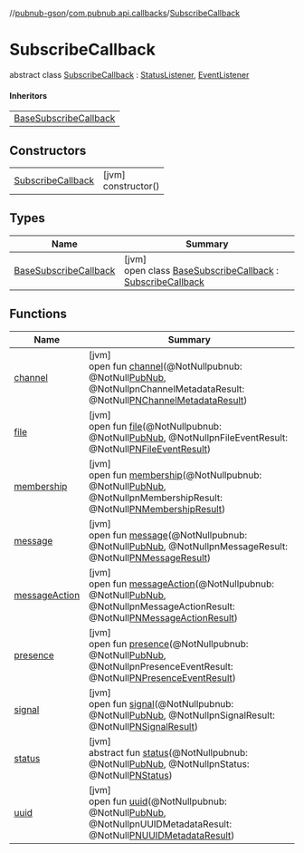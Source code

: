 //[pubnub-gson](../../../index.md)/[com.pubnub.api.callbacks](../index.md)/[SubscribeCallback](index.md)

# SubscribeCallback

abstract class [SubscribeCallback](index.md) : [StatusListener](../../com.pubnub.api.v2.callbacks/-status-listener/index.md), [EventListener](../../com.pubnub.api.v2.callbacks/-event-listener/index.md)

#### Inheritors

| |
|---|
| [BaseSubscribeCallback](-base-subscribe-callback/index.md) |

## Constructors

| | |
|---|---|
| [SubscribeCallback](-subscribe-callback.md) | [jvm]<br>constructor() |

## Types

| Name | Summary |
|---|---|
| [BaseSubscribeCallback](-base-subscribe-callback/index.md) | [jvm]<br>open class [BaseSubscribeCallback](-base-subscribe-callback/index.md) : [SubscribeCallback](index.md) |

## Functions

| Name | Summary |
|---|---|
| [channel](../../com.pubnub.api.v2.callbacks/-event-listener/channel.md) | [jvm]<br>open fun [channel](../../com.pubnub.api.v2.callbacks/-event-listener/channel.md)(@NotNullpubnub: @NotNull[PubNub](../../com.pubnub.api/-pub-nub/index.md), @NotNullpnChannelMetadataResult: @NotNull[PNChannelMetadataResult](../../com.pubnub.api.models.consumer.objects_api.channel/-p-n-channel-metadata-result/index.md)) |
| [file](../../com.pubnub.api.v2.callbacks/-event-listener/file.md) | [jvm]<br>open fun [file](../../com.pubnub.api.v2.callbacks/-event-listener/file.md)(@NotNullpubnub: @NotNull[PubNub](../../com.pubnub.api/-pub-nub/index.md), @NotNullpnFileEventResult: @NotNull[PNFileEventResult](../../../../pubnub-core/pubnub-core-api/pubnub-core-api/com.pubnub.api.models.consumer.pubsub.files/-p-n-file-event-result/index.md)) |
| [membership](../../com.pubnub.api.v2.callbacks/-event-listener/membership.md) | [jvm]<br>open fun [membership](../../com.pubnub.api.v2.callbacks/-event-listener/membership.md)(@NotNullpubnub: @NotNull[PubNub](../../com.pubnub.api/-pub-nub/index.md), @NotNullpnMembershipResult: @NotNull[PNMembershipResult](../../com.pubnub.api.models.consumer.objects_api.membership/-p-n-membership-result/index.md)) |
| [message](../../com.pubnub.api.v2.callbacks/-event-listener/message.md) | [jvm]<br>open fun [message](../../com.pubnub.api.v2.callbacks/-event-listener/message.md)(@NotNullpubnub: @NotNull[PubNub](../../com.pubnub.api/-pub-nub/index.md), @NotNullpnMessageResult: @NotNull[PNMessageResult](../../../../pubnub-core/pubnub-core-api/pubnub-core-api/com.pubnub.api.models.consumer.pubsub/-p-n-message-result/index.md)) |
| [messageAction](../../com.pubnub.api.v2.callbacks/-event-listener/message-action.md) | [jvm]<br>open fun [messageAction](../../com.pubnub.api.v2.callbacks/-event-listener/message-action.md)(@NotNullpubnub: @NotNull[PubNub](../../com.pubnub.api/-pub-nub/index.md), @NotNullpnMessageActionResult: @NotNull[PNMessageActionResult](../../../../pubnub-core/pubnub-core-api/pubnub-core-api/com.pubnub.api.models.consumer.pubsub.message_actions/-p-n-message-action-result/index.md)) |
| [presence](../../com.pubnub.api.v2.callbacks/-event-listener/presence.md) | [jvm]<br>open fun [presence](../../com.pubnub.api.v2.callbacks/-event-listener/presence.md)(@NotNullpubnub: @NotNull[PubNub](../../com.pubnub.api/-pub-nub/index.md), @NotNullpnPresenceEventResult: @NotNull[PNPresenceEventResult](../../../../pubnub-core/pubnub-core-api/pubnub-core-api/com.pubnub.api.models.consumer.pubsub/-p-n-presence-event-result/index.md)) |
| [signal](../../com.pubnub.api.v2.callbacks/-event-listener/signal.md) | [jvm]<br>open fun [signal](../../com.pubnub.api.v2.callbacks/-event-listener/signal.md)(@NotNullpubnub: @NotNull[PubNub](../../com.pubnub.api/-pub-nub/index.md), @NotNullpnSignalResult: @NotNull[PNSignalResult](../../../../pubnub-core/pubnub-core-api/pubnub-core-api/com.pubnub.api.models.consumer.pubsub/-p-n-signal-result/index.md)) |
| [status](../../com.pubnub.api.v2.callbacks/-status-listener/status.md) | [jvm]<br>abstract fun [status](../../com.pubnub.api.v2.callbacks/-status-listener/status.md)(@NotNullpubnub: @NotNull[PubNub](../../com.pubnub.api/-pub-nub/index.md), @NotNullpnStatus: @NotNull[PNStatus](../../../../pubnub-core/pubnub-core-api/pubnub-core-api/com.pubnub.api.models.consumer/-p-n-status/index.md)) |
| [uuid](../../com.pubnub.api.v2.callbacks/-event-listener/uuid.md) | [jvm]<br>open fun [uuid](../../com.pubnub.api.v2.callbacks/-event-listener/uuid.md)(@NotNullpubnub: @NotNull[PubNub](../../com.pubnub.api/-pub-nub/index.md), @NotNullpnUUIDMetadataResult: @NotNull[PNUUIDMetadataResult](../../com.pubnub.api.models.consumer.objects_api.uuid/-p-n-u-u-i-d-metadata-result/index.md)) |
